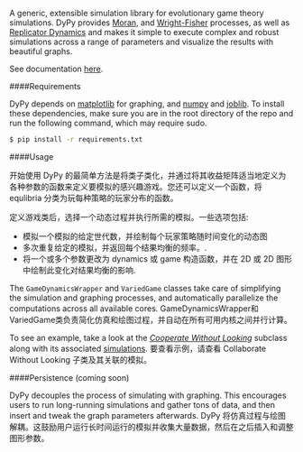 A generic, extensible simulation library for evolutionary game theory simulations. DyPy provides [Moran](http://en.wikipedia.org/wiki/Moran_process), and [Wright-Fisher](http://en.wikipedia.org/wiki/Genetic_drift#Wright.E2.80.93Fisher_model) processes, as well as [Replicator Dynamics](http://en.wikipedia.org/wiki/Replicator_equation) and makes it simple to execute complex and robust simulations across a range of parameters and visualize the results with beautiful graphs.

See documentation [here](http://ecbtln.github.io).

####Requirements

DyPy depends on [matplotlib](http://matplotlib.org) for graphing, and [numpy](http://www.numpy.org) and [joblib](https://pythonhosted.org/joblib/). To install these dependencies, make sure you are in the root directory of the repo and run the following command, which may require sudo.

```bash
$ pip install -r requirements.txt
```

####Usage

开始使用 DyPy 的最简单方法是将类子类化，并通过将其收益矩阵适当地定义为各种参数的函数来定义要模拟的感兴趣游戏。您还可以定义一个函数，将 equlibria 分类为玩每种策略的玩家分布的函数。

定义游戏类后，选择一个动态过程并执行所需的模拟。一些选项包括:

- 模拟一个模拟的给定世代数，并绘制每个玩家策略随时间变化的动态图
- 多次重复给定的模拟，并返回每个结果均衡的频率。.
- 将一个或多个参数更改为 dynamics 或 game 构造函数，并在 2D 或 2D 图形中绘制此变化对结果均衡的影响.

The ```GameDynamicsWrapper``` and ```VariedGame``` classes take care of simplifying the simulation and graphing processes, and automatically parallelize the computations across all available cores.
GameDynamicsWrapper和VariedGame类负责简化仿真和绘图过程，并自动在所有可用内核之间并行计算。

To see an example, take a look at the [*Cooperate Without Looking*](https://github.com/ecbtln/cwol_sim/blob/master/cwol.py) subclass along with its associated [simulations](https://github.com/ecbtln/cwol_sim/blob/master/test.py).
要查看示例，请查看 Collaborate Without Looking 子类及其关联的模拟。

####Persistence (coming soon)

DyPy decouples the process of simulating with graphing. This encourages users to run long-running simulations and gather tons of data, and then insert and tweak the graph parameters afterwards.
DyPy 将仿真过程与绘图解耦。这鼓励用户运行长时间运行的模拟并收集大量数据，然后在之后插入和调整图形参数。
